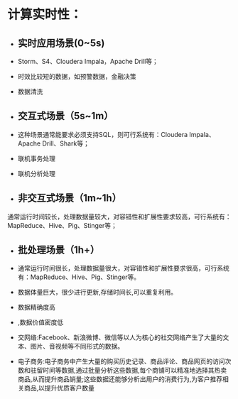 # 计算实时性：

* ## 实时应用场景\(0~5s\)
* Storm、S4、Cloudera Impala，Apache Drill等；

* 时效比较短的数据，如预警数据，金融决策

* 数据清洗

* ## 交互式场景（5s~1m）
* 这种场景通常能要求必须支持SQL，则可行系统有：Cloudera Impala、Apache Drill、Shark等；

* 联机事务处理

* 联机分析处理

* ## 非交互式场景（1m~1h）

通常运行时间较长，处理数据量较大，对容错性和扩展性要求较高，可行系统有：MapReduce、Hive、Pig、Stinger等；

* ## 批处理场景（1h+）
* 通常运行时间很长，处理数据量很大，对容错性和扩展性要求很高，可行系统有：MapReduce、Hive、Pig、Stinger等。

* 数据体量巨大，很少进行更新,存储时间长,可以重复利用。

* 数据精确度高

* ,数据价值密度低

* 交网络:Facebook、新浪微博、微信等以人为核心的社交网络产生了大量的文本、图片、音视频等不同形式的数据。

* 电子商务:电子商务中产生大量的购买历史记录、商品评论、商品网页的访问次数和驻留时间等数据,通过批量分析这些数据,每个商铺可以精准地选择其热卖商品,从而提升商品销量;这些数据还能够分析出用户的消费行为,为客户推荐相关商品,以提升优质客户数量



